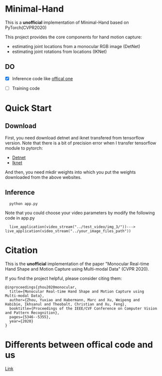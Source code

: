 # Minimal-Hand
This is a **unofficial** implementation of Minimal-Hand based on PyTorch(CVPR2020)


This project provides the core components for hand motion capture:

- estimating joint locations from a monocular RGB image (DetNet)
- estimating joint rotations from locations (IKNet)

## DO
- [x] Inference code like [offical one](https://github.com/CalciferZh/minimal-hand)
- [ ] Training code


# Quick Start
## Download
First, you need download detnet and iknet transfered from tensorflow version. Note that there is a bit of precision error when I transfer tensorflow module to pytorch:  
- [Detnet](https://drive.google.com/file/d/1xcnBGLoUO6WT2k9rVnIbRSeJ9YC5RewO/view?usp=sharing)
- [Iknet](https://drive.google.com/file/d/1CRHLO57cnLizuAhGt9QKjlEe-yW5ZAzc/view?usp=sharing)

And then, you need mkdir weights into which you put the weights downloaded from the above websites.

## Inference
```
  python app.py
```
Note that you could choose your video parameters by modify the following code in app.py
```
  live_application(video_stream("../test_video/img_3/"))---> live_application(video_stream("../your_image_files_path"))
```

# Citation
This is the **unofficial** implementation of the paper "Monocular Real-time Hand Shape and Motion Capture using Multi-modal Data" (CVPR 2020).


If you find the project helpful, please consider citing them:
```
@inproceedings{zhou2020monocular,
  title={Monocular Real-time Hand Shape and Motion Capture using Multi-modal Data},
  author={Zhou, Yuxiao and Habermann, Marc and Xu, Weipeng and Habibie, Ikhsanul and Theobalt, Christian and Xu, Feng},
  booktitle={Proceedings of the IEEE/CVF Conference on Computer Vision and Pattern Recognition},
  pages={5346--5355},
  year={2020}
}
```

# Differents between offical code and us
[Link](Different/Different.md)
